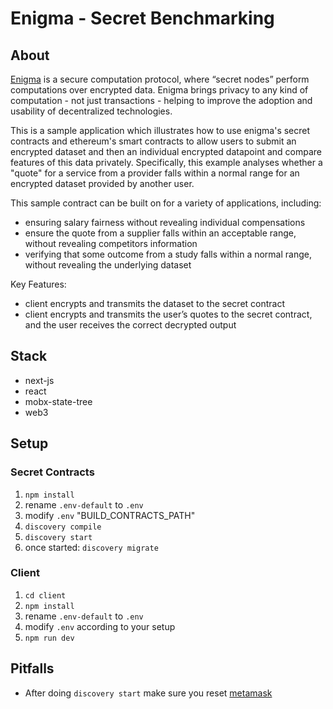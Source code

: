 # Enigma - Secret Benchmarking

## About

[Enigma](https://enigma.co/) is a secure computation protocol, where “secret nodes” perform computations over encrypted data. Enigma brings privacy to any kind of computation - not just transactions - helping to improve the adoption and usability of decentralized technologies.

This is a sample application which illustrates how to use enigma's secret contracts and ethereum's smart contracts to allow users to submit an encrypted dataset and then an individual encrypted datapoint and compare features of this data privately. Specifically, this example analyses whether a "quote" for a service from a provider falls within a normal range for an encrypted dataset provided by another user. 

This sample contract can be built on for a variety of applications, including: 
- ensuring salary fairness without revealing individual compensations
- ensure the quote from a supplier falls within an acceptable range, without revealing competitors information
- verifying that some outcome from a study falls within a normal range, without revealing the underlying dataset

Key Features:
* client encrypts and transmits the dataset to the secret contract
* client encrypts and transmits the user’s quotes to the secret contract, and the user receives the correct decrypted output

## Stack

* next-js
* react
* mobx-state-tree
* web3

## Setup

### Secret Contracts
1. `npm install`
2. rename `.env-default` to `.env`
3. modify `.env` "BUILD_CONTRACTS_PATH"
4. `discovery compile`
5. `discovery start`
6. once started: `discovery migrate`

### Client
1. `cd client`
2. `npm install`
3. rename `.env-default` to `.env`
4. modify `.env` according to your setup
5. `npm run dev`

## Pitfalls
- After doing `discovery start` make sure you reset [metamask](https://ethereum.stackexchange.com/questions/44311/reset-metamask-nonce)
